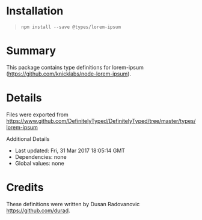 # Installation
> `npm install --save @types/lorem-ipsum`

# Summary
This package contains type definitions for lorem-ipsum (https://github.com/knicklabs/node-lorem-ipsum).

# Details
Files were exported from https://www.github.com/DefinitelyTyped/DefinitelyTyped/tree/master/types/lorem-ipsum

Additional Details
 * Last updated: Fri, 31 Mar 2017 18:05:14 GMT
 * Dependencies: none
 * Global values: none

# Credits
These definitions were written by Dusan Radovanovic <https://github.com/durad>.
